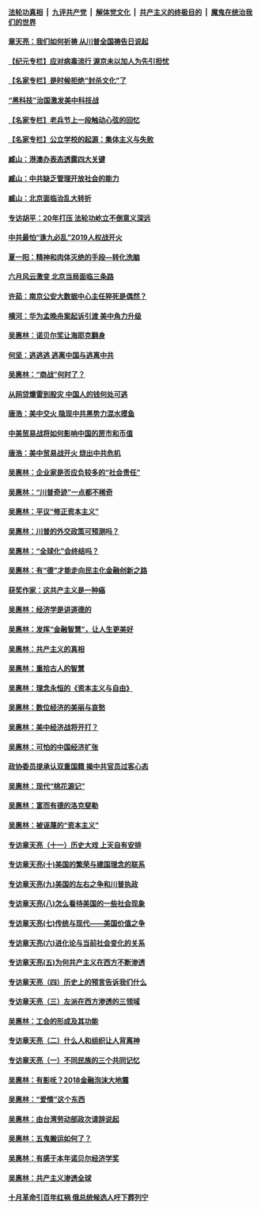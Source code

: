####  [法轮功真相](../../../../basic/blob/master/README.md?t=06240531) &nbsp;|&nbsp; [九评共产党](../../../../9ping.md/blob/master/README.md?t=06240531) &nbsp;|&nbsp; [解体党文化](../../../../jtdwh.md/blob/master/README.md?t=06240531)  &nbsp;|&nbsp; [共产主义的终极目的](../../../../gczydzjmd.md/blob/master/README.md?t=06240531) &nbsp;|&nbsp; [魔鬼在统治我们的世界](../../../../mgztzwmdsj.md/blob/master/README.md?t=06240531) 

#### [章天亮：我们如何祈祷 从川普全国祷告日说起](../pages/nsc423/n11944627.md?t=06240531) 

#### [【纪元专栏】应对病毒流行 渥京未以加人为先引担忧](../pages/nsc423/n11875714.md?t=06240531) 

#### [【名家专栏】是时候拒绝“封杀文化”了](../pages/nsc423/n11814093.md?t=06240531) 

#### [“黑科技”治国激发美中科技战](../pages/nsc423/n11638056.md?t=06240531) 

#### [【名家专栏】老兵节上一段触动心弦的回忆](../pages/nsc423/n11646016.md?t=06240531) 

#### [【名家专栏】公立学校的起源：集体主义与失败](../pages/nsc423/n11601833.md?t=06240531) 

#### [臧山：港澳办表态透露四大关键](../pages/nsc423/n11421628.md?t=06240531) 

#### [臧山：中共缺乏管理开放社会的能力](../pages/nsc423/n11407457.md?t=06240531) 

#### [臧山：北京面临治乱大转折](../pages/nsc423/n11406895.md?t=06240531) 

#### [专访胡平：20年打压 法轮功屹立不倒意义深远](../pages/nsc423/n11398800.md?t=06240531) 

#### [中共最怕“逢九必乱”2019人权战开火](../pages/nsc423/n11385248.md?t=06240531) 

#### [夏一阳：精神和肉体灭绝的手段—转化洗脑](../pages/nsc423/n11368250.md?t=06240531) 

#### [六月风云激变 北京当局面临三条路](../pages/nsc423/n11313668.md?t=06240531) 

#### [许茹：南京公安大数据中心主任猝死是偶然？](../pages/nsc423/n11064744.md?t=06240531) 

#### [横河：华为孟晚舟案起诉引渡 美中角力升级](../pages/nsc423/n11027230.md?t=06240531) 

#### [吴惠林：诺贝尔奖让海耶克翻身](../pages/nsc423/n10890049.md?t=06240531) 

#### [何坚：逃逃逃 逃离中国与逃离中共](../pages/nsc423/n10592891.md?t=06240531) 

#### [吴惠林：“商战”何时了？](../pages/nsc423/n10573558.md?t=06240531) 

#### [从网贷爆雷到股灾 中国人的钱何处可逃](../pages/nsc423/n10572800.md?t=06240531) 

#### [唐浩：美中交火 隐现中共黑势力混水摸鱼](../pages/nsc423/n10544040.md?t=06240531) 

#### [中美贸易战将如何影响中国的房市和币值](../pages/nsc423/n10543697.md?t=06240531) 

#### [唐浩：美中贸易战开火 烧出中共危机](../pages/nsc423/n10540126.md?t=06240531) 

#### [吴惠林：企业家是否应负较多的“社会责任”](../pages/nsc423/n10535022.md?t=06240531) 

#### [吴惠林：“川普奇迹”一点都不稀奇](../pages/nsc423/n10512808.md?t=06240531) 

#### [吴惠林：平议“修正资本主义”](../pages/nsc423/n10495724.md?t=06240531) 

#### [吴惠林：川普的外交政策可预测吗？](../pages/nsc423/n10462387.md?t=06240531) 

#### [吴惠林：“全球化”会终结吗？](../pages/nsc423/n10452838.md?t=06240531) 

#### [吴惠林：有“德”才能走向民主化金融创新之路](../pages/nsc423/n10432292.md?t=06240531) 

#### [获奖作家：这共产主义是一种癌](../pages/nsc423/n10431541.md?t=06240531) 

#### [吴惠林：经济学是讲道德的](../pages/nsc423/n10398014.md?t=06240531) 

#### [吴惠林：发挥“金融智慧”，让人生更美好](../pages/nsc423/n10375019.md?t=06240531) 

#### [吴惠林：共产主义的真相](../pages/nsc423/n10351394.md?t=06240531) 

#### [吴惠林：重拾古人的智慧](../pages/nsc423/n10337691.md?t=06240531) 

#### [吴惠林：理念永恒的《资本主义与自由》](../pages/nsc423/n10316274.md?t=06240531) 

#### [吴惠林：数位经济的美丽与哀愁](../pages/nsc423/n10292946.md?t=06240531) 

#### [吴惠林：美中经济战将开打？](../pages/nsc423/n10258825.md?t=06240531) 

#### [吴惠林：可怕的中国经济扩张](../pages/nsc423/n10219147.md?t=06240531) 

#### [政协委员提承认双重国籍 揭中共官员过客心态](../pages/nsc423/n10208809.md?t=06240531) 

#### [吴惠林：现代“桃花源记”](../pages/nsc423/n10185234.md?t=06240531) 

#### [吴惠林：富而有德的洛克斐勒](../pages/nsc423/n10142264.md?t=06240531) 

#### [吴惠林：被诬蔑的“资本主义”](../pages/nsc423/n10124816.md?t=06240531) 

#### [专访章天亮（十一）历史大戏 上天自有安排](../pages/nsc423/n10094905.md?t=06240531) 

#### [专访章天亮(十)美国的繁荣与建国理念的联系](../pages/nsc423/n10094899.md?t=06240531) 

#### [专访章天亮(九)美国的左右之争和川普执政](../pages/nsc423/n10094889.md?t=06240531) 

#### [专访章天亮(八)怎么看待美国的一些社会现象](../pages/nsc423/n10094857.md?t=06240531) 

#### [专访章天亮(七)传统与现代——美国价值之争](../pages/nsc423/n10093140.md?t=06240531) 

#### [专访章天亮(六)进化论与当前社会变化的关系](../pages/nsc423/n10092036.md?t=06240531) 

#### [专访章天亮(五)为何共产主义在西方不断渗透](../pages/nsc423/n10083620.md?t=06240531) 

#### [专访章天亮（四）历史上的预言告诉我们什么](../pages/nsc423/n10083606.md?t=06240531) 

#### [专访章天亮（三）左派在西方渗透的三领域](../pages/nsc423/n10081115.md?t=06240531) 

#### [吴惠林：工会的形成及其功能](../pages/nsc423/n10080633.md?t=06240531) 

#### [专访章天亮（二）什么人和组织让人背离神](../pages/nsc423/n10076637.md?t=06240531) 

#### [专访章天亮（一）不同民族的三个共同记忆](../pages/nsc423/n10074188.md?t=06240531) 

#### [吴惠林：有影呒？2018金融泡沫大地震](../pages/nsc423/n10040534.md?t=06240531) 

#### [吴惠林：“爱情”这个东西](../pages/nsc423/n10019423.md?t=06240531) 

#### [吴惠林：由台湾劳动部政次请辞说起](../pages/nsc423/n9979679.md?t=06240531) 

#### [吴惠林：五鬼搬运如何了？](../pages/nsc423/n9925338.md?t=06240531) 

#### [吴惠林：有感于本年诺贝尔经济学奖](../pages/nsc423/n9871883.md?t=06240531) 

#### [吴惠林：共产主义渗透全球](../pages/nsc423/n9812748.md?t=06240531) 

#### [十月革命引百年红祸 俄总统候选人吁下葬列宁](../pages/nsc423/n9810182.md?t=06240531) 

